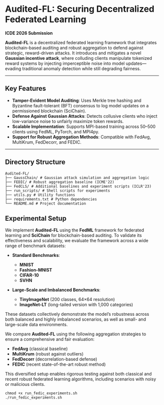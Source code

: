 # Audited-FL: Securing Decentralized Federated Learning

**ICDE 2026 Submission**  

**Audited-FL** is a decentralized federated learning framework that integrates blockchain-based auditing and robust aggregation to defend against strategic, reward-driven attacks. It introduces and mitigates a novel **Gaussian incentive attack**, where colluding clients manipulate tokenized reward systems by injecting imperceptible noise into model updates—evading traditional anomaly detection while still degrading fairness.

---

## Key Features

- **Tamper-Evident Model Auditing**: Uses Merkle tree hashing and Byzantine fault-tolerant (BFT) consensus to log model updates on a permissioned blockchain (SciChain).
- **Defense Against Gaussian Attacks**: Detects collusive clients who inject low-variance noise to unfairly maximize token rewards.
- **Scalable Implementation**: Supports MPI-based training across 50–500 clients using FedML, PyTorch, and MPI4py.
- **Support for Robust Aggregation Methods**: Compatible with FedAvg, MultiKrum, FedDecorr, and FEDIC.

---

##  Directory Structure
```
Audited-FL/
├── GaussChain/ # Gaussian attack simulation and aggregation logic
├── FEDIC/ # Robust aggregation baseline (ICME'22)
├── FedCLS/ # Additional baselines and experiment scripts (ICLR'23)
├── run_scripts/ # Shell scripts for experiments
├── utils.py # Utility functions
├── requirements.txt # Python dependencies
└── README.md # Project documentation
```


## Experimental Setup

We implement **Audited-FL** using the **FedML** framework for federated learning and **SciChain** for blockchain-based auditing. To validate its effectiveness and scalability, we evaluate the framework across a wide range of benchmark datasets:

- **Standard Benchmarks**:  
  - **MNIST**  
  - **Fashion-MNIST**  
  - **CIFAR-10**  
  - **SVHN**

- **Large-Scale and Imbalanced Benchmarks**:  
  - **TinyImageNet** (200 classes, 64×64 resolution)  
  - **ImageNet-LT** (long-tailed version with 1,000 categories)

These datasets collectively demonstrate the model’s robustness across both balanced and highly imbalanced scenarios, as well as small- and large-scale data environments.

We compare **Audited-FL** using the following aggregation strategies to ensure a comprehensive and fair evaluation:

- **FedAvg** (classical baseline)  
- **MultiKrum** (robust against outliers)  
- **FedDecorr** (decorrelation-based defense)  
- **FEDIC** (recent state-of-the-art robust method)

This diversified setup enables rigorous testing against both classical and recent robust federated learning algorithms, including scenarios with noisy or malicious clients.

```
chmod +x run_fedic_experiments.sh
./run_fedic_experiments.sh
```

